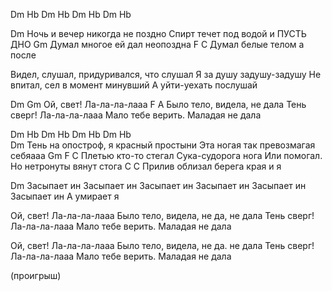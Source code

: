 Dm Hb Dm Hb Dm Hb Dm Hb  

Dm 
Ночь и вечер никогда не поздно
Спирт течет под водой и ПУСТЬ ДНО
Gm 
Думал многое ей дал неопоздна
F C
Думал белые телом а после

Видел, слушал, придуривался, что слушал
Я за душу задушу-задушу
Не впитал, сел в момент минувший
А уйти-уехать послушай

Dm Gm 
Ой, свет! Ла-ла-ла-лааа
F A
Было тело, видела,  не дала
Тень сверг! Ла-ла-ла-лааа
Мало тебе верить. Маладая не дала

Dm Hb Dm Hb Dm Hb Dm Hb  
Dm 
Тень на опостроф, я красный простыни
Эта ногая так превозмагая себяааа
Gm F C
Плетью кто-то стегал Сука-судорога нога
Или помогал. Но нетронуты вянут стога
C                            C
Прилив облизал берега края и я

Dm
Засыпает ин
Засыпает ин
Засыпает ин
Засыпает ин
Засыпает ин
Засыпает ин
А умирает я

Ой, свет! Ла-ла-ла-лааа
Было тело, видела, не да, не дала
Тень сверг! Ла-ла-ла-лааа
Мало тебе верить. Маладая не дала

Ой, свет! Ла-ла-ла-лааа
Было тело, видела, не да. не дала
Тень сверг! Ла-ла-ла-лааа
Мало тебе верить. Маладая не дала

(проигрыш)

